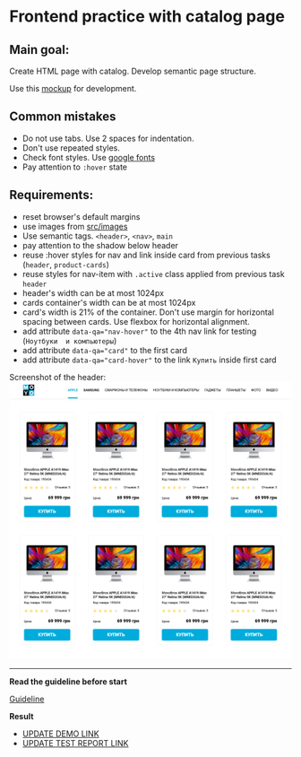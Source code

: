 # Frontend practice with catalog page

## Main goal:
Create HTML page with catalog. Develop semantic page structure.

Use this [mockup](#) for development.

## Common mistakes
* Do not use tabs. Use 2 spaces for indentation.
* Don't use repeated styles.
* Check font styles. Use [google fonts](https://fonts.google.com/)
* Pay attention to `:hover` state

## Requirements:

* reset browser's default margins
* use images from [src/images](src/images)
* Use semantic tags. `<header>`, `<nav>`, `main`
* pay attention to the shadow below header
* reuse :hover styles for nav and link inside card from previous tasks 
(`header`, `product-cards`)
* reuse styles for nav-item with `.active` class applied from previous task 
`header`
* header's width can be at most 1024px 
* cards container's width can be at most 1024px
* card's width is 21% of the container. Don't use margin for horizontal spacing
between cards. Use flexbox for horizontal alignment.
* add attribute `data-qa="nav-hover"` to the 4th nav link for testing (`Ноутбуки 
и компьютеры`)
* add attribute `data-qa="card"` to the first card
* add attribute `data-qa="card-hover"` to the link `Купить` inside first card

Screenshot of the header:
![screenshot](./references/catalog-example.png)

---
**Read the guideline before start**

[Guideline](https://github.com/mate-academy/layout_task-guideline/blob/master/README.md)

**Result**

- [UPDATE DEMO LINK](https://<your_account>.github.io/<repo_name>/)
- [UPDATE TEST REPORT LINK](https://<your_account>.github.io/<repo_name>/report/html_report/)
